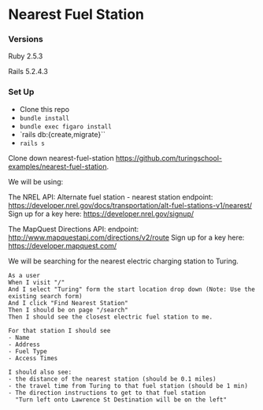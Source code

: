 # Nearest Fuel Station

### Versions

Ruby 2.5.3

Rails 5.2.4.3

### Set Up

- Clone this repo
- `bundle install`
- `bundle exec figaro install`
- `rails db:{create,migrate}``
- `rails s`

Clone down nearest-fuel-station https://github.com/turingschool-examples/nearest-fuel-station.

We will be using:

The NREL API:
Alternate fuel station - nearest station endpoint: https://developer.nrel.gov/docs/transportation/alt-fuel-stations-v1/nearest/
Sign up for a key here: https://developer.nrel.gov/signup/

The MapQuest Directions API:
endpoint: http://www.mapquestapi.com/directions/v2/route
Sign up for a key here: https://developer.mapquest.com/

We will be searching for the nearest electric charging station to Turing.

```
As a user
When I visit "/"
And I select "Turing" form the start location drop down (Note: Use the existing search form)
And I click "Find Nearest Station"
Then I should be on page "/search"
Then I should see the closest electric fuel station to me.

For that station I should see
- Name
- Address
- Fuel Type
- Access Times

I should also see:
- the distance of the nearest station (should be 0.1 miles)
- the travel time from Turing to that fuel station (should be 1 min)
- The direction instructions to get to that fuel station
  "Turn left onto Lawrence St Destination will be on the left"
```